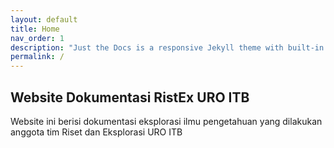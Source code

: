 ```yaml
---
layout: default
title: Home
nav_order: 1
description: "Just the Docs is a responsive Jekyll theme with built-in search that is easily customizable and hosted on GitHub Pages."
permalink: /
---
```


## Website Dokumentasi RistEx URO ITB

Website ini berisi dokumentasi eksplorasi ilmu pengetahuan yang dilakukan anggota tim Riset dan Eksplorasi URO ITB
